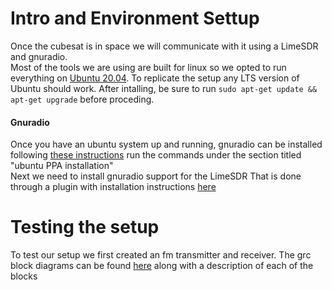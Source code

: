 # Intro and Environment Settup
Once the cubesat is in space we will communicate with it using a LimeSDR and gnuradio.  
Most of the tools we are using are built for linux so we opted to run everything on [Ubuntu 20.04](https://releases.ubuntu.com/20.04/).
To replicate the setup any LTS version of Ubuntu should work. After intalling, be sure to run `sudo apt-get update && apt-get upgrade` before proceding.
#### Gnuradio
Once you have an ubuntu system up and running, gnuradio can be installed following [these instructions](https://wiki.gnuradio.org/index.php/InstallingGR)
run the commands under the section titled "ubuntu PPA installation"  
Next we need to install gnuradio support for the LimeSDR
That is done through a plugin with installation instructions [here](https://wiki.myriadrf.org/Gr-limesdr_Plugin_for_GNURadio)

# Testing the setup
To test our setup we first created an fm transmitter and receiver. The grc block diagrams can be found [here](fm) along with a description of each of the blocks
